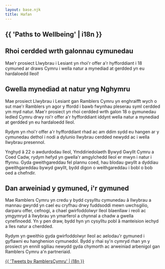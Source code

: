 ```yaml
---
layout: base.njk
title: Hafan
---
```


<section class="hero home">
<div class="prose">

<h1>{{ 'Paths to Wellbeing' | i18n }}</h1>

<h2>Rhoi cerdded wrth galonnau cymunedau</h2>

Mae’r prosiect Llwybrau i Lesiant yn rhoi'r offer a'r hyfforddiant i 18 cymuned ar draws Cymru i wella natur a mynediad at gerdded yn eu hardaloedd lleol!

</div>
</section>

<div class="box">
<div class="inner">

## Gwella mynediad at natur yng Nghymru

Mae prosiect Llwybrau i Lesiant gan Ramblers Cymru yn enghraifft wych o sut mae'r Ramblers yn agor y ffordd i bawb fwynhau pleserau syml cerdded ym myd natur.  Mae'r prosiect yn rhoi cerdded wrth galon 18 o gymunedau ledled Cymru drwy roi'r offer a'r hyfforddiant iddynt wella natur a mynediad at gerdded yn eu hardaloedd lleol.

Rydym yn rhoi'r offer a'r hyfforddiant rhad ac am ddim sydd eu hangen ar y cymunedau dethol i nodi a dylunio llwybrau cerdded newydd ac i wella llwybrau presennol.

Ynghyd â 22 o awdurdodau lleol, Ymddiriedolaeth Bywyd Gwyllt Cymru a Coed Cadw, rydym hefyd yn gwella'r amgylchedd lleol er mwyn i natur i ffynnu. Gyda gweithgareddau fel plannu coed, hau blodau gwyllt a dyddiau gweithgareddau bywyd gwyllt, bydd digon o weithgareddau i bobl o bob oed a chefndir.

</div>
</div>

<div class="box">
<div class="inner">

## Dan arweiniad y gymuned, i'r gymuned

Mae Ramblers Cymru yn credu y bydd cysylltu cymunedau â llwybrau a mannau gwyrdd yn cael eu cryfhau drwy fuddsoddi mewn uwchsgilio, darparu offer, cefnogi, a chael gwirfoddolwyr lleol blaenllaw i reoli ac ymgymryd â llwybrau yn ymarferol a chynnal a chadw a gwella cynefinoedd. Yn y pen draw, bydd hyn yn cysylltu pobl â manteision iechyd a lles natur a cherdded.

Rydym yn gweithio gyda gwirfoddolwyr lleol ac aelodau'r gymuned i gyflawni eu hanghenion cymunedol. Bydd y rhai sy'n cymryd rhan yn y prosiect yn ennill sgiliau newydd gyda chymorth ac arweiniad arbenigol gan Ramblers Cymru a'n partneriaid.

</div>
</div>

<div class="social-embed">
<a class="twitter-timeline" data-height="500" href="https://twitter.com/RamblersCymru?ref_src=twsrc%5Etfw">{{ 'Tweets by RamblersCymru' | i18n }}</a>
</div>

<div class="float-clear"></div>
